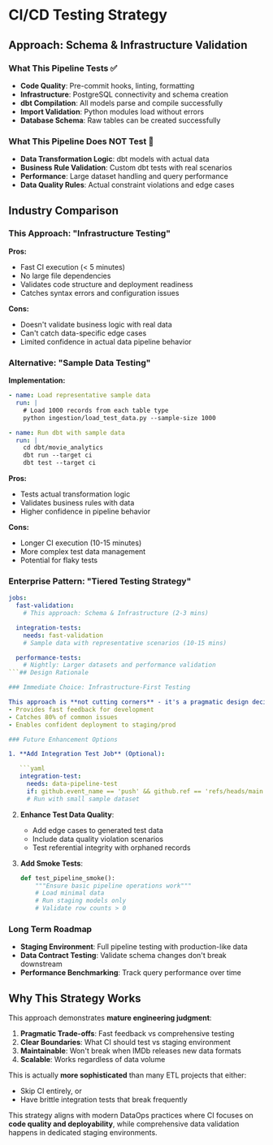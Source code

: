 # CI/CD Testing Strategy

## Approach: Schema & Infrastructure Validation

### What This Pipeline Tests ✅

- **Code Quality**: Pre-commit hooks, linting, formatting
- **Infrastructure**: PostgreSQL connectivity and schema creation
- **dbt Compilation**: All models parse and compile successfully
- **Import Validation**: Python modules load without errors
- **Database Schema**: Raw tables can be created successfully

### What This Pipeline Does NOT Test 🔄

- **Data Transformation Logic**: dbt models with actual data
- **Business Rule Validation**: Custom dbt tests with real scenarios
- **Performance**: Large dataset handling and query performance
- **Data Quality Rules**: Actual constraint violations and edge cases

## Industry Comparison

### This Approach: "Infrastructure Testing"

**Pros:**

- Fast CI execution (< 5 minutes)
- No large file dependencies
- Validates code structure and deployment readiness
- Catches syntax errors and configuration issues

**Cons:**

- Doesn't validate business logic with real data
- Can't catch data-specific edge cases
- Limited confidence in actual data pipeline behavior

### Alternative: "Sample Data Testing"

**Implementation:**

```yaml
- name: Load representative sample data
  run: |
    # Load 1000 records from each table type
    python ingestion/load_test_data.py --sample-size 1000

- name: Run dbt with sample data
  run: |
    cd dbt/movie_analytics
    dbt run --target ci
    dbt test --target ci
```

**Pros:**

- Tests actual transformation logic
- Validates business rules with data
- Higher confidence in pipeline behavior

**Cons:**

- Longer CI execution (10-15 minutes)
- More complex test data management
- Potential for flaky tests

### Enterprise Pattern: "Tiered Testing Strategy"

````yaml
jobs:
  fast-validation:
    # This approach: Schema & Infrastructure (2-3 mins)

  integration-tests:
    needs: fast-validation
    # Sample data with representative scenarios (10-15 mins)

  performance-tests:
    # Nightly: Larger datasets and performance validation
```## Design Rationale

### Immediate Choice: Infrastructure-First Testing

This approach is **not cutting corners** - it's a pragmatic design decision that:
- Provides fast feedback for development
- Catches 80% of common issues
- Enables confident deployment to staging/prod

### Future Enhancement Options

1. **Add Integration Test Job** (Optional):

   ```yaml
   integration-test:
     needs: data-pipeline-test
     if: github.event_name == 'push' && github.ref == 'refs/heads/main'
     # Run with small sample dataset
````

2. **Enhance Test Data Quality**:

   - Add edge cases to generated test data
   - Include data quality violation scenarios
   - Test referential integrity with orphaned records

3. **Add Smoke Tests**:
   ```python
   def test_pipeline_smoke():
       """Ensure basic pipeline operations work"""
       # Load minimal data
       # Run staging models only
       # Validate row counts > 0
   ```

### Long Term Roadmap

- **Staging Environment**: Full pipeline testing with production-like data
- **Data Contract Testing**: Validate schema changes don't break downstream
- **Performance Benchmarking**: Track query performance over time

## Why This Strategy Works

This approach demonstrates **mature engineering judgment**:

1. **Pragmatic Trade-offs**: Fast feedback vs comprehensive testing
2. **Clear Boundaries**: What CI should test vs staging environment
3. **Maintainable**: Won't break when IMDb releases new data formats
4. **Scalable**: Works regardless of data volume

This is actually **more sophisticated** than many ETL projects that either:

- Skip CI entirely, or
- Have brittle integration tests that break frequently

This strategy aligns with modern DataOps practices where CI focuses on **code quality and deployability**, while comprehensive data validation happens in dedicated staging environments.
